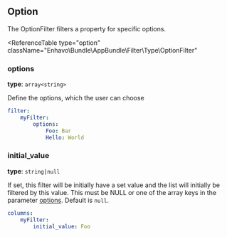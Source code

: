 ## Option

The OptionFilter filters a property for specific options.


<ReferenceTable
type="option"
className="Enhavo\Bundle\AppBundle\Filter\Type\OptionFilter"
>
<template v-slot:options>
    <ReferenceOption name="options" type="text" :required="true"/>,
    <ReferenceOption name="property" type="text" :required="true"/>,
    <ReferenceOption name="label" type="text" :required="true"/>,
</template>
<template v-slot:inherit>
    <ReferenceOption name="label" />,
    <ReferenceOption name="locale" />,
    <ReferenceOption name="format" />,
    <ReferenceOption name="initial_active" />,
    <ReferenceOption name="initial_value" />,
    <ReferenceOption name="condition" />,
    <ReferenceOption name="width" />,
    <ReferenceOption name="permission" />,
    <ReferenceOption name="component" />
</template>
</ReferenceTable>

### options

**type**: `array<string>`

Define the options, which the user can choose

```yaml
filter:
    myFilter:
        options:
            Foo: Bar
            Hello: World
```

### initial_value

**type**: `string|null`

If set, this filter will be initially have a set value and the list will
initially be filtered by this value. This must be NULL or one of the
array keys in the parameter [options](#options). Default is
`null`.

``` yaml
columns:
    myFilter:
        initial_value: Foo
```

